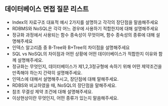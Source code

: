 ## 데이터베이스 면접 질문 리스트

- Index의 자료구조 대표적 예시 2가지를 설명하고 각각의 장단점을 말씀해주세요
- RDBMS와 NoSQL은 각각 어느 경우에 사용하기 적합한지에 대해 설명해주세요
- 정규화 과정에서 사용되는 함수 종속성이 무엇이며, 함수 종속성의 종류에 대해 설명해주세요
- 인덱스 알고리즘 중 B-Tree와 B+Tree의 차이점을 설명해주세요
- SQL vs NoSQL의 차이점과 어떤 상황에 어떤 데이터베이스가 적합한지 이유와 함께 설명해주세요.
- 정규화는 무엇인지, 데이터베이스가 제1,2,3정규형에 속하기 위해 어떤 제약조건을 만족해야 하는지 간략히 설명해주세요.
- 인덱스에 대해서 설명해주시고, 장단점에 대해 말해주세요.
- RDBS와 비교하였을 때, NoSQL의 장단점을 말해주세요.
- 참조 무결성 제약 조건에 대해 설명해주세요.
- 이상현상이란 무엇인지, 어떤 종류가 있는지 말씀해주세요.
